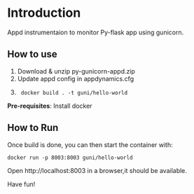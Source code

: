  # Introduction
Appd instrumentaion to monitor Py-flask app using gunicorn.

## How to use

1. Download & unzip py-gunicorn-appd.zip
2. Update appd config in appdynamics.cfg
3. ```shell
    docker build . -t guni/hello-world
   ```

**Pre-requisites**:
Install docker

## How to Run
Once build is done, you can then start the container with:  
```shell 
docker run -p 8003:8003 guni/hello-world
```

Open http://localhost:8003 in a browser,it should be available.

Have fun!



